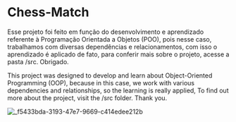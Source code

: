 # Chess-Match

Esse projeto foi feito em função do desenvolvimento e aprendizado referente à Programação Orientada a Objetos (POO),
pois nesse caso, trabalhamos com diversas dependências e relacionamentos, com isso o aprendizado é aplicado de fato,
para conferir mais sobre o projeto, acesse a pasta /src. Obrigado.

This project was designed to develop and learn about Object-Oriented Programming (OOP),
because in this case, we work with various dependencies and relationships, so the learning is really applied,
To find out more about the project, visit the /src folder. Thank you.

![_f5433bda-3193-47e7-9669-c414edee212b](https://github.com/Felipe-Tomazoti/Chess-System-Java/assets/126637375/be2c0f3b-f2fc-4aee-9cb3-1769c5d76ad0)
